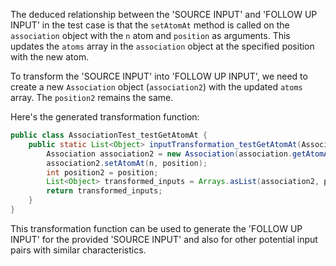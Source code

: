 The deduced relationship between the 'SOURCE INPUT' and 'FOLLOW UP INPUT' in the test case is that the `setAtomAt` method is called on the `association` object with the `n` atom and `position` as arguments. This updates the `atoms` array in the `association` object at the specified position with the new atom.

To transform the 'SOURCE INPUT' into 'FOLLOW UP INPUT', we need to create a new `Association` object (`association2`) with the updated `atoms` array. The `position2` remains the same.

Here's the generated transformation function:

```java
public class AssociationTest_testGetAtomAt {
    public static List<Object> inputTransformation_testGetAtomAt(Association association, Atom n, int position)  {
        Association association2 = new Association(association.getAtomAt(position), association.getAtomAt(1));
        association2.setAtomAt(n, position);
        int position2 = position;
        List<Object> transformed_inputs = Arrays.asList(association2, position2);
        return transformed_inputs;
    }
}
```

This transformation function can be used to generate the 'FOLLOW UP INPUT' for the provided 'SOURCE INPUT' and also for other potential input pairs with similar characteristics.